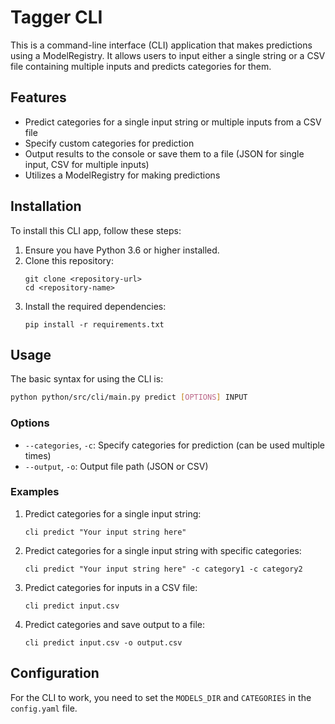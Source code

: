 # Tagger CLI

This is a command-line interface (CLI) application that makes predictions using a ModelRegistry. It allows users to input either a single string or a CSV file containing multiple inputs and predicts categories for them.

## Features

- Predict categories for a single input string or multiple inputs from a CSV file
- Specify custom categories for prediction
- Output results to the console or save them to a file (JSON for single input, CSV for multiple inputs)
- Utilizes a ModelRegistry for making predictions

## Installation

To install this CLI app, follow these steps:

1. Ensure you have Python 3.6 or higher installed.
2. Clone this repository:
   ```
   git clone <repository-url>
   cd <repository-name>
   ```
3. Install the required dependencies:
   ```
   pip install -r requirements.txt
   ```

## Usage

The basic syntax for using the CLI is:

```sh
python python/src/cli/main.py predict [OPTIONS] INPUT
```

### Options

- `--categories`, `-c`: Specify categories for prediction (can be used multiple times)
- `--output`, `-o`: Output file path (JSON or CSV)

### Examples

1. Predict categories for a single input string:

   ```
   cli predict "Your input string here"
   ```

2. Predict categories for a single input string with specific categories:

   ```
   cli predict "Your input string here" -c category1 -c category2
   ```

3. Predict categories for inputs in a CSV file:

   ```
   cli predict input.csv
   ```

4. Predict categories and save output to a file:
   ```
   cli predict input.csv -o output.csv
   ```

## Configuration

For the CLI to work, you need to set the `MODELS_DIR` and `CATEGORIES` in the `config.yaml` file.
